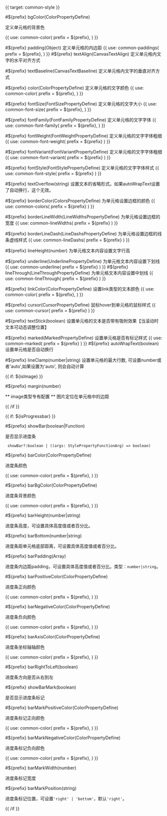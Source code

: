 {{ target: common-style }}

#${prefix} bgColor(ColorPropertyDefine)
  
定义单元格的背景色

{{ use: common-color(
  prefix = ${prefix},
) }}

#${prefix} padding(Object)
定义单元格的内边距
{{ use: common-paddings(
  prefix = ${prefix},
) }}
#${prefix} textAlign(CanvasTextAlign)
定义单元格内文字的水平对齐方式

#${prefix} textBaseline(CanvasTextBaseline)
定义单元格内文字的垂直对齐方式

#${prefix} color(ColorPropertyDefine)
定义单元格的文字颜色
{{ use: common-color(
  prefix = ${prefix},
) }}


#${prefix} fontSize(FontSizePropertyDefine)
定义单元格的文字大小
{{ use: common-font-size(
  prefix = ${prefix},
) }}

#${prefix} fontFamily(FontFamilyPropertyDefine)
定义单元格的文字字体
{{ use: common-font-family(
  prefix = ${prefix},
) }}

#${prefix} fontWeight(FontWeightPropertyDefine)
定义单元格的文字字体粗细
{{ use: common-font-weight(
  prefix = ${prefix}
  ) }}

#${prefix} fontVariant(FontVariantPropertyDefine)
定义单元格的文字字体粗细
{{ use: common-font-variant(
  prefix = ${prefix}
  ) }}

#${prefix} fontStyle(FontStylePropertyDefine)
定义单元格的文字字体样式
{{ use: common-font-style(
  prefix = ${prefix}
  ) }}

#${prefix} textOverflow(string)
设置文本的省略形式。如果autoWrapText设置了自动换行，这个无效。

#${prefix} borderColor(ColorsPropertyDefine)
为单元格设置边框的颜色
{{ use: common-colors(
  prefix = ${prefix}
  ) }}

#${prefix} borderLineWidth(LineWidthsPropertyDefine)
为单元格设置边框的宽度
{{ use: common-lineWidths(
  prefix = ${prefix}
  ) }}

#${prefix} borderLineDash(LineDashsPropertyDefine)
为单元格设置边框的线条虚线样式
{{ use: common-lineDashs(
  prefix = ${prefix}
  ) }}

#${prefix} lineHeight(number)
为单元格文本内容设置文字行高

#${prefix} underline(UnderlinePropertyDefine)
为单元格文本内容设置下划线
{{ use: common-underline(
  prefix = ${prefix}
  ) }}
#${prefix} lineThrough(LineThroughPropertyDefine)
为单元格文本内容设置中划线
{{ use: common-lineThrough(
  prefix = ${prefix}
  ) }}

#${prefix} linkColor(ColorPropertyDefine)
设置link类型的文本颜色
{{ use: common-color(
  prefix = ${prefix},
) }}

#${prefix} cursor(CursorPropertyDefine)
鼠标hover到单元格的鼠标样式
{{ use: common-cursor(
  prefix = ${prefix}
  ) }}

#${prefix} textStick(boolean)
设置单元格的文本是否带有吸附效果【当滚动时文本可动态调整位置】

#${prefix} marked(MarkedPropertyDefine)
设置单元格是否有标记样式
{{ use: common-marked(
  prefix = ${prefix}
  ) }}
#${prefix} autoWrapText(boolean)
设置单元格是否自动换行

#${prefix} lineClamp(number|string)
设置单元格的最大行数, 可设置number或者'auto',如果设置为'auto', 则会自动计算

{{ if: ${isImage} }}

#${prefix} margin(number)

** image类型专有配置 ** 图片定位在单元格中的边距

{{ /if }}

{{ if: ${isProgressbar} }}

#${prefix} showBar(boolean|Function)

是否显示进度条

```
 showBar?:boolean | ((args: StylePropertyFunctionArg) => boolean)
 ```

#${prefix} barColor(ColorPropertyDefine)

进度条颜色

{{ use: common-color(
  prefix = ${prefix},
) }}

#${prefix} barBgColor(ColorPropertyDefine)

进度条背景颜色

{{ use: common-color(
  prefix = ${prefix},
) }}

#${prefix} barHeight(number|string)

进度条高度，可设置具体高度值或者百分比。

#${prefix} barBottom(number|string)

进度条距单元格底部距离，可设置具体高度值或者百分比。

#${prefix} barPadding(Array)

进度条内边距padding，可设置具体高度值或者百分比。类型：`number|string`。

#${prefix} barPositiveColor(ColorPropertyDefine)

进度条正向颜色

{{ use: common-color(
  prefix = ${prefix},
) }}

#${prefix} barNegativeColor(ColorPropertyDefine)

进度条负向颜色

{{ use: common-color(
  prefix = ${prefix},
) }}

#${prefix} barAxisColor(ColorPropertyDefine)

进度条坐标轴轴颜色

{{ use: common-color(
  prefix = ${prefix},
) }}


#${prefix} barRightToLeft(boolean)

进度条方向是否从右到左

#${prefix} showBarMark(boolean)

是否显示进度条标记

#${prefix} barMarkPositiveColor(ColorPropertyDefine)

进度条标记正向颜色

{{ use: common-color(
  prefix = ${prefix},
) }}

#${prefix} barMarkNegativeColor(ColorPropertyDefine)

进度条标记负向颜色

{{ use: common-color(
  prefix = ${prefix},
) }}

#${prefix} barMarkWidth(number)

进度条标记宽度

#${prefix} barMarkPosition(string)

进度条标记位置，可设置`'right' | 'bottom'`，默认`'right'`。

{{ /if }}